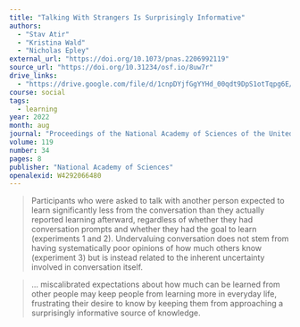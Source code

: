 ```yaml
---
title: "Talking With Strangers Is Surprisingly Informative"
authors:
  - "Stav Atir"
  - "Kristina Wald"
  - "Nicholas Epley"
external_url: "https://doi.org/10.1073/pnas.2206992119"
source_url: "https://doi.org/10.31234/osf.io/8uw7r"
drive_links:
  - "https://drive.google.com/file/d/1cnpDYjfGgYYHd_00qdt9DpS1otTqpg6E/view?usp=drivesdk"
course: social
tags:
  - learning
year: 2022
month: aug
journal: "Proceedings of the National Academy of Sciences of the United States of America"
volume: 119
number: 34
pages: 8
publisher: "National Academy of Sciences"
openalexid: W4292066480
---
```


> Participants who were asked to talk with another person expected to learn significantly less from the conversation than they actually reported learning afterward, regardless of whether they had conversation prompts and whether they had the goal to learn (experiments 1 and 2).
> Undervaluing conversation does not stem from having systematically poor opinions of how much others know (experiment 3) but is instead related to the inherent uncertainty involved in conversation itself.

> ... miscalibrated expectations about how much can be learned from other people may keep people from learning more in everyday life, frustrating their desire to know by keeping them from approaching a surprisingly informative source of knowledge.
